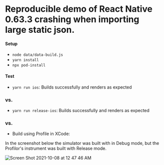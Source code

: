 # Reproducible demo of React Native 0.63.3 crashing when importing large static json.

#### Setup
- `node data/data-build.js`
- `yarn install`
- `npx pod-install`

#### Test
- `yarn run ios`: Builds successfully and renders as expected
### vs.
- `yarn run release-ios`: Builds successfully and renders as expected
### vs.
- Build using Profile in XCode:

In the screenshot below the simulator was built with in Debug mode, but the Profilor's instrument was built with Release mode.

![Screen Shot 2021-10-08 at 12 47 46 AM](https://user-images.githubusercontent.com/6335974/136508894-0fc28068-107e-4684-af65-bd0111c42a0a.png)



